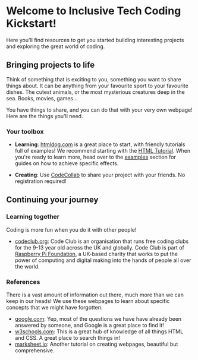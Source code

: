 # Welcome to Inclusive Tech Coding Kickstart!

Here you'll find resources to get you started building interesting projects and exploring the great world of coding.

## Bringing projects to life

Think of something that is exciting to you, something you want to share things about.
It can be anything from your favourite sport to your favourite dishes. The cutest animals, or the most mysterious creatures deep in the sea. Books, movies, games...

You have things to share, and you can do that with your very own webpage!
Here are the things you'll need.

### Your toolbox

- **Learning**: [htmldog.com](https://htmldog.com/) is a great place to start, with friendly tutorials full of examples! We recommend starting with the [HTML Tutorial](https://htmldog.com/guides/html/beginner/gettingstarted/). When you're ready to learn more, head over to the [examples](https://htmldog.com/examples/) section for guides on how to achieve specific effects.

- **Creating**: Use [CodeCollab](https://codecollab.io) to share your project with your friends. No registration required!

## Continuing your journey

### Learning together

Coding is more fun when you do it with other people!

- [codeclub.org](https://codeclub.org/en): Code Club is an organisation that runs free coding clubs for the 9-13 year old across the UK and globally. Code Club is part of [Raspberry Pi Foundation](https://www.raspberrypi.org/about/), a UK-based charity that works to put the power of computing and digital making into the hands of people all over the world.

### References

There is a vast amount of information out there, much more than we can keep in our heads! We use these webpages to learn about specific concepts that we might have forgotten.

- [google.com](https://google.com): Yep, most of the questions we have have already been answered by someone, and Google is a great place to find it!
- [w3schools.com](https://www.w3schools.com/default.asp): This is a great hub of knowledge of all things HTML and CSS. A great place to search things in!
- [marksheet.io](https://marksheet.io/html-basics.html): Another tutorial on creating webpages, beautiful but comprehensive.

